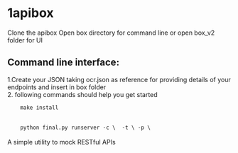 1apibox
======


Clone the apibox
Open box directory for command line or open box_v2 folder for UI
<h2>
Command line interface:
</h2>
1.Create your JSON taking ocr.json as reference for providing details of your endpoints and insert in box folder
<br>
2. following commands should help you get started
<br>
<code>
    make install 
</code>
<br>
<code>
    python final.py runserver -c \<conf_filename>  -t \<host  (0.0.0.0)> -p \<port number (9823)>
</code>
 <br>
A simple utility to mock RESTful APIs

